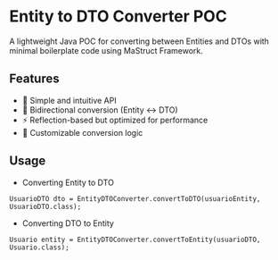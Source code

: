 # Entity to DTO Converter POC

A lightweight Java POC for converting between Entities and DTOs with minimal boilerplate code using MaStruct Framework.

## Features

- 🚀 Simple and intuitive API
- 🔄 Bidirectional conversion (Entity ↔ DTO)
- ⚡ Reflection-based but optimized for performance
- 🧩 Customizable conversion logic

## Usage

- Converting Entity to DTO
<pre><code>UsuarioDTO dto = EntityDTOConverter.convertToDTO(usuarioEntity, UsuarioDTO.class);</code></pre>

- Converting DTO to Entity
<pre><code>Usuario entity = EntityDTOConverter.convertToEntity(usuarioDTO, Usuario.class);</code></pre>

